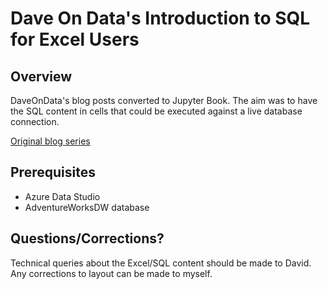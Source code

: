 # Dave On Data's Introduction to SQL for Excel Users

## Overview

DaveOnData's blog posts converted to Jupyter Book.  The aim was to have the SQL content in cells that could be executed against a live database connection.

[Original blog series](https://www.daveondata.com/blog/category/sql-for-excel-users/)

## Prerequisites

- Azure Data Studio
- AdventureWorksDW database

## Questions/Corrections?

Technical queries about the Excel/SQL content should be made to David.  Any corrections to layout can be made to myself.
